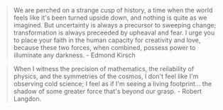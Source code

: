 > We are perched on a strange cusp of history, a time when the world feels like it's been turned upside down, and nothing is quite as we imagined. But uncertainty is always a precursor to sweeping change; transformation is always preceeded by upheaval and fear. I urge you to place your faith in the human capacity for creativity and love, because these two forces, when combined, possess power to illuminate any darkness. - Edmond Kirsch

> When I witness the precision of mathematics, the reilability of physics, and the symmetries of the cosmos, I don't feel like I'm observing cold science; I feel as if I'm seeing a living footprint... the shadow of some greater force that's beyond our grasp. - Robert Langdon.
